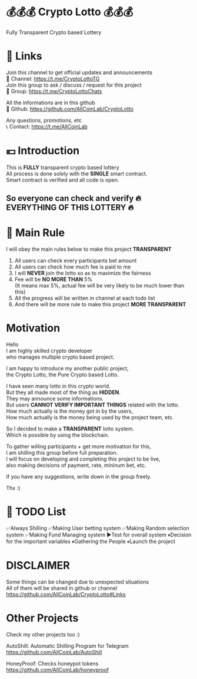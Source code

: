 # 💰💰💰 Crypto Lotto 💰💰💰
Fully Transparent Crypto based Lottery

# 🔗 Links
Join this channel to get official updates and announcements  
📣 Channel: https://t.me/CryptoLottoTG  
Join this group to ask / discuss / request for this project  
📩 Group: https://t.me/CryptoLottoChats  

All the informations are in this github  
📝 Github: https://github.com/AllCoinLab/CryptoLotto

Any questions, promotions, etc  
📞 Contact: https://t.me/AllCoinLab  
 
# 💴 Introduction
This is **FULLY** transparent crypto based lottery  
All process is done solely with the **SINGLE** smart contract.  
Smart contract is verified and all code is open.  
## So everyone can check and verify 🔥 EVERYTHING OF THIS LOTTERY 🔥

# 📌 Main Rule
I will obey the main rules below to make this project **TRANSPARENT**
1. All users can check every participants bet amount
2. All users can check how much fee is paid to me
3. I will **NEVER** join the lotto so as to maximize the fairness
4. Fee will be **NO MORE THAN** 5%  
(It means max 5%, actual fee will be very likely to be much lower than this)
5. All the progress will be written in channel at each todo list
6. And there will be more rule to make this project **MORE TRANSPARENT**

# Motivation
Hello  
I am highly skilled crypto developer  
who manages multiple crypto based project.  

I am happy to introduce my another public project,  
the Crypto Lotto, the Pure Crypto based Lotto.  

I have seen many lotto in this crypto world.  
But they all made most of the thing as **HIDDEN**.  
They may announce some informations.  
But users **CANNOT VERIFY IMPORTANT THINGS** related with the lotto.  
How much actually is the money got in by the users,  
How much actually is the money being used by the project team, etc.  

So I decided to make a **TRANSPARENT** lotto system.  
Which is possible by using the blockchain.  

To gather willing participants + get more motivation for this,  
I am shilling this group before full preparation.  
I will focus on developing and completing this project to be live,  
also making decisions of payment, rate, mininum bet, etc.  

If you have any suggestions,
write down in the group freely.

Thx :)

# 📜 TODO List
✅Always Shilling
✅Making User betting system
✅Making Random selection system
✅Making Fund Managing system
▶️Test for overall system
⏸Decision for the important variables
⏸Gathering the People
⏸Launch the project

# DISCLAIMER
Some things can be changed due to unexpected situations  
All of them will be shared in github or channel  
https://github.com/AllCoinLab/CryptoLotto#Links

# Other Projects
Check my other projects too :)

AutoShill: Automatic Shilling Program for Telegram  
https://github.com/AllCoinLab/AutoShill

HoneyProof: Checks honeypot tokens  
https://github.com/AllCoinLab/honeyproof
